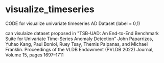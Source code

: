 # visualize_timeseries

CODE for visualize univariate timeseries AD Dataset (label = 0,1)

can visulaize dataset proposed in "TSB-UAD: An End-to-End Benchmark Suite for Univariate Time-Series Anomaly Detection"
John Paparrizos, Yuhao Kang, Paul Boniol, Ruey Tsay, Themis Palpanas, and Michael Franklin.
Proceedings of the VLDB Endowment (PVLDB 2022) Journal, Volume 15, pages 1697–1711 
